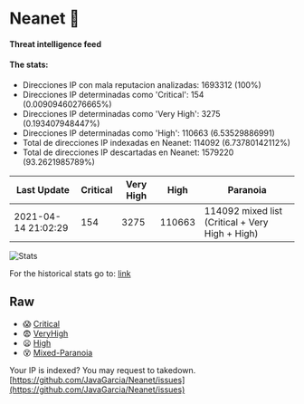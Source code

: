 # Neanet :hocho:
#### Threat intelligence feed
#### The stats:

- Direcciones IP con mala reputacion analizadas: 1693312 (100%)
- Direcciones IP determinadas como 'Critical':  154 (0.00909460276665%)
- Direcciones IP determinadas como 'Very High':  3275 (0.193407948447%)
- Direcciones IP determinadas como 'High':  110663 (6.53529886991)
- Total de direcciones IP indexadas en Neanet:  114092 (6.73780142112%)
- Total de direcciones IP descartadas en Neanet:  1579220 (93.2621985789%)

| Last Update | Critical | Very High | High | Paranoia |
| --- | --- | --- | --- | --- |
| 2021-04-14 21:02:29 | 154 | 3275 | 110663 | 114092 mixed list (Critical + Very High + High)|

![Stats](https://docs.google.com/spreadsheets/d/e/2PACX-1vSnaNMIXVabIpDJjufMlzH7poXnshF3mgd8Is1g9ytUEzVsP5my4Trn8f-xkoLLQ38xpL3HtmUexLo6/pubchart?oid=501124687&format=image)

For the historical stats go to: [link](/stats.csv)
## Raw
- :scream: [Critical](https://raw.githubusercontent.com/JavaGarcia/Neanet/master/blacklists/neanet_critical.txt)
- :fearful: [VeryHigh](https://raw.githubusercontent.com/JavaGarcia/Neanet/master/blacklists/neanet_veryHigh.txtt)
- :frowning: [High](https://raw.githubusercontent.com/JavaGarcia/Neanet/master/blacklists/neanet_high.txt)
- :dizzy_face: [Mixed-Paranoia](https://raw.githubusercontent.com/JavaGarcia/Neanet/master/blacklists/neanet_all.txt)


Your IP is indexed? You may request to takedown. [https://github.com/JavaGarcia/Neanet/issues](https://github.com/JavaGarcia/Neanet/issues)


























































































































































































































































































































































































































































































































































































































































































































































































































































































































































































































































































































































































































































































































































































































































































































































































































































































































































































































































































































































































































































































































































































































































































































































































































































































































































































































































































































































































































































































































































































































































































































































































































































































































































































































































































































































































































































































































































































































































































































































































































































































































































































































































































































































































































































































































































































































































































































































































































































































































































































































































































































































































































































































































































































































































































































































































































































































































































































































